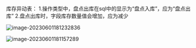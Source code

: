 库存异动表：
1.操作类型中，盘点出库在sql中的显示为“盘点入库”，应为“盘点出库”
2.盘点出库时，字段库存数量值会增加，应为减少



![image-20230601181232836](https://files.catbox.moe/5fd5v9.png)

![image-20230601181157289](https://files.catbox.moe/vsqu3j.png)